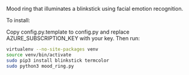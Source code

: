 Mood ring that illuminates a blinkstick using facial emotion recognition.

To install:

Copy config.py.template to config.py and replace AZURE_SUBSCRIPTION_KEY with your key. Then run:

```bash
virtualenv --no-site-packages venv
source venv/bin/activate
sudo pip3 install blinkstick termcolor
sudo python3 mood_ring.py
```
